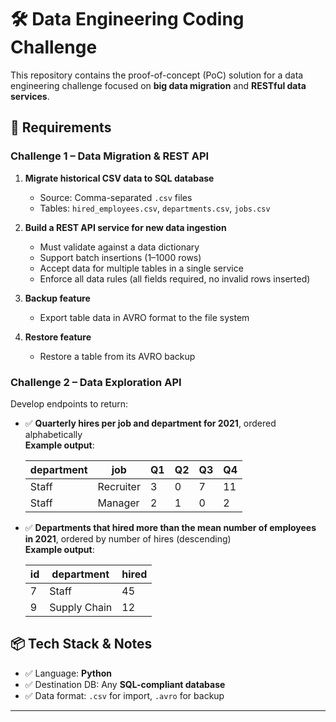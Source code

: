 # 🛠️ Data Engineering Coding Challenge

This repository contains the proof-of-concept (PoC) solution for a data engineering challenge focused on **big data migration** and **RESTful data services**. 

## 📌 Requirements

### Challenge 1 – Data Migration & REST API

1. **Migrate historical CSV data to SQL database**
   - Source: Comma-separated `.csv` files
   - Tables: `hired_employees.csv`, `departments.csv`, `jobs.csv`

2. **Build a REST API service for new data ingestion**
   - Must validate against a data dictionary
   - Support batch insertions (1–1000 rows)
   - Accept data for multiple tables in a single service
   - Enforce all data rules (all fields required, no invalid rows inserted)

3. **Backup feature**
   - Export table data in AVRO format to the file system

4. **Restore feature**
   - Restore a table from its AVRO backup

### Challenge 2 – Data Exploration API

Develop endpoints to return:

- ✅ **Quarterly hires per job and department for 2021**, ordered alphabetically  
  **Example output**:

  | department   | job       | Q1 | Q2 | Q3 | Q4 |
  |--------------|-----------|----|----|----|----|
  | Staff        | Recruiter | 3  | 0  | 7  | 11 |
  | Staff        | Manager   | 2  | 1  | 0  | 2  |

- ✅ **Departments that hired more than the mean number of employees in 2021**, ordered by number of hires (descending)  
  **Example output**:

  | id | department   | hired |
  |----|--------------|-------|
  | 7  | Staff        | 45    |
  | 9  | Supply Chain | 12    |



## 📦 Tech Stack & Notes

- ✅ Language: **Python**
- ✅ Destination DB: Any **SQL-compliant database**
- ✅ Data format: `.csv` for import, `.avro` for backup

---